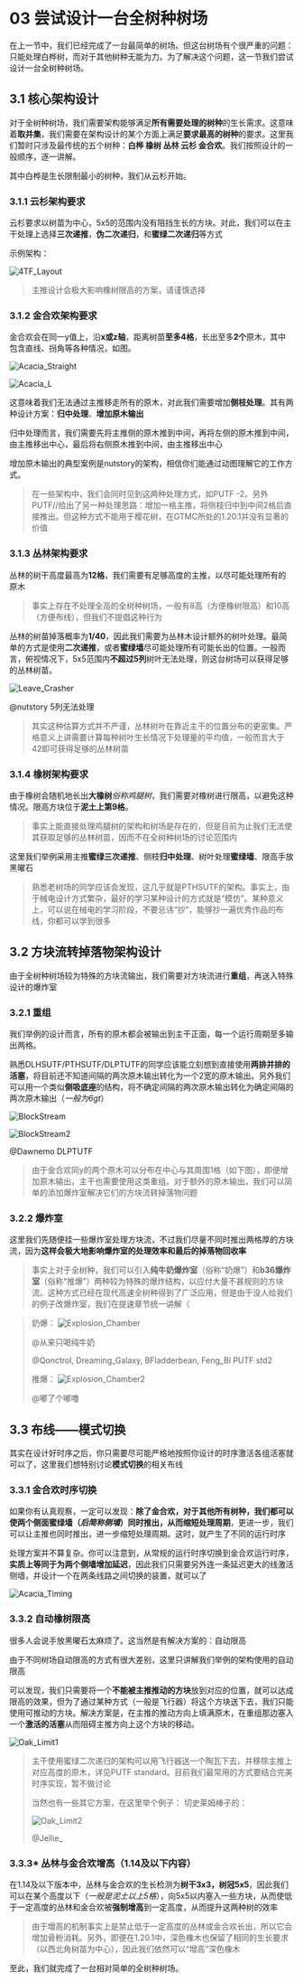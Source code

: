 # 03 尝试设计一台全树种树场

在上一节中，我们已经完成了一台最简单的树场。但这台树场有个很严重的问题：只能处理白桦树，而对于其他树种无能为力。为了解决这个问题，这一节我们尝试设计一台全树种树场。

## 3.1 核心架构设计

对于全树种树场，我们需要架构能够满足**所有需要处理的树种**的生长需求。这意味着**取并集**，我们需要在架构设计的某个方面上满足**要求最高的树种**的要求。这里我们暂时只涉及最传统的五个树种：**白桦 橡树 丛林 云杉 金合欢**。我们按照设计的一般顺序，逐一讲解。

其中白桦是生长限制最小的树种，我们从云杉开始。

<!--这部分记得加图-->

### 3.1.1 云杉架构要求

云杉要求以树苗为中心，5x5的范围内没有阻挡生长的方块。对此，我们可以在主干处理上选择**三次递推**，**伪二次递归**，和**蜜绿二次递归**等方式

示例架构：

![4TF_Layout](./img/4TF_Layout.png)

>主推设计会极大影响橡树限高的方案，请谨慎选择

### 3.1.2 金合欢架构要求

金合欢会在同一y值上，沿**x或z轴**，距离树苗**至多4格**，长出至多**2个**原木，其中包含直线、拐角等各种情况，如图。

![Acacia_Straight](./img/Acacia_Straight.png)

![Acacia_L](./img/Acacia_L.png)

这意味着我们无法通过主推移走所有的原木，对此我们需要增加**侧枝处理**。其有两种设计方案：**归中处理**、**增加原木输出**

归中处理而言，我们需要先将主推侧的原木推到中间，再将左侧的原木推到中间，由主推移出中心，最后将右侧原木推到中间，由主推移出中心
<!--这里需要一个动图-->

增加原木输出的典型案例是nutstory的架构，相信你们能通过动图理解它的工作方式。

>在一些架构中，我们会同时见到这两种处理方式，如PUTF -2。另外PUTF//给出了另一种处理思路：增加一格主推，将侧枝归中到中间2格后直接推出。但这种方式不能用于樱花树，在GTMC所处的1.20.1并没有显著的价值

### 3.1.3 丛林架构要求

丛林的树干高度最高为**12格**，我们需要有足够高度的主推，以尽可能处理所有的原木

>事实上存在不处理全高的全树种树场，一般有8高（方便橡树限高）和10高（方便布线），但我们不提倡这种行为

丛林的树苗掉落概率为**1/40**，因此我们需要为丛林木设计额外的树叶处理。最简单的方式是使用**二次递推**，或者**蜜绿墙**尽可能处理所有可能长出的位置。一般而言，俯视情况下，5x5范围内**不超过5列**树叶无法处理，则这台树场可以获得足够的丛林树苗。

![Leave_Crasher](./img/Leaves_Crasher.png)

@nutstory 5列无法处理

>其实这种估算方式并不严谨，丛林树叶在靠近主干的位置分布的更密集。严格意义上讲需要计算每种树叶生长情况下处理量的平均值，一般而言大于42即可获得足够的丛林树苗

### 3.1.4 橡树架构要求

由于橡树会随机地长出**大橡树***俗称鸡腿树*，我们需要对橡树进行限高，以避免这种情况。限高方块位于**泥土上第9格**。

>事实上能直接处理鸡腿树的架构和树场是存在的，但是目前为止我们无法使其获取足够的丛林树苗，因而不在全树种树场的讨论范围内

这里我们举例采用主推**蜜绿三次递推**、侧枝**归中处理**、树叶处理**蜜绿墙**、限高手放黑曜石

>熟悉老树场的同学应该会发现，这几乎就是PTHSUTF的架构。事实上，由于械电设计方式繁杂，最好的学习某种设计的方式就是“模仿”。某种意义上，可以说在械电的学习阶段，不要忌讳“抄”，能够抄一遍优秀作品的布线，你都可以学到很多

## 3.2 方块流转掉落物架构设计

由于全树种树场较为特殊的方块流输出，我们需要对方块流进行**重组**，再送入特殊设计的爆炸室

### 3.2.1 重组

我们举例的设计而言，所有的原木都会被输出到主干正面，每一个运行周期至多输出两格。

熟悉DLHSUTF/PTHSUTF/DLPTUTF的同学应该能立刻想到直接使用**两排并排的活塞**，将目前还不知道间隔的两次原木输出转化为一个2宽的原木输出。另外我们可以用一个类似**侧吸底座**的结构，将不确定间隔的两次原木输出转化为确定间隔的两次原木输出（*一般为6gt*）

![BlockStream](./img/BlockStream.png)

![BlockStream2](./img/BlockStream2.png)

@Dawnemo DLPTUTF

>由于金合欢同y的两个原木可以分布在中心与其周围1格（如下图），即便增加原木输出，主干也需要使用这类重组。对于额外的原木输出，我们可以简单的添加爆炸室解决它们的方块流转掉落物问题

### 3.2.2 爆炸室

这里我们先随便挂一些爆炸室处理方块流，不过我们尽量不同时推出两格厚的方块流，因为**这样会极大地影响爆炸室的处理效率和最后的掉落物回收率**

>事实上对于全树种，我们可以引入**纯牛奶爆炸室**（俗称“奶爆”）和**b36爆炸室**（俗称“推爆”）两种较为特殊的爆炸结构，以应付大量不甚规则的方块流。这种方式已经在现代高速全树种得到了广泛应用，但是由于没人给我们的例子改爆炸室，我们在提速章节统一讲解（

> 奶爆：
> ![Explosion_Chamber](./img/Explosion_Chamber1.png)
>
> @从来只喝纯牛奶
>
> @Qonctrol, Dreaming_Galaxy, BFladderbean, Feng_Bl PUTF std2
>
> 推爆：
> ![Explosion_Chamber2](./img/Explosion_Chamber2.png)
>
> @嘟了个嘟噜
<!--这里回头结合图写-->

## 3.3 布线——模式切换

其实在设计好时序之后，你只需要尽可能严格地按照你设计的时序激活各组活塞就可以了，这里我们想特别讨论**模式切换**的相关布线

### 3.3.1 金合欢时序切换

<!--在想这就讲时序切换会不会太复杂了-->
如果你有认真观察，一定可以发现：**除了金合欢，对于其他所有树种，我们都可以使两个侧面蜜绿墙（*后简称侧墙*）同时推出，从而缩短处理周期**，更进一步，我们可以让主推也同时推出，进一步缩短处理周期。这时，就产生了不同的运行时序

处理方案并不算复杂。你可以注意到，从常规的运行时序切换到金合欢运行时序，**实质上等同于为两个侧墙增加延迟**，因此我们只需要另外连一条延迟更大的线激活侧墙，并设计一个在两条线路之间切换的装置，就可以了

![Acacia_Timing](./img/Acacia_Timechanging.png)
<!--最基本的例子是用一个活塞改变压线的位置，应该可以在我的EEUTF里面找到，不行就回头找时间手搓一台好了-->

### 3.3.2 自动橡树限高

很多人会说手放黑曜石太麻烦了。这当然是有解决方案的：自动限高

由于不同树场自动限高的方式有很大差别，这里只讲解我们举例的架构使用的自动限高

可以发现，我们只需要将一个**不能被主推推动的方块**放到对应的位置，就可以达成限高的效果，但为了通过某种方式（一般是飞行器）将这个方块送下去，我们只能使用可推动的方块。解决方案是，在主推的推动方向上填满原木，在重组那边塞入一个**激活的活塞**从而阻碍主推方向上这个方块的移动。

![Oak_Limit1](./img/Oak_Limit1.png)

>主干使用蜜绿二次递归的架构可以用飞行器送一个陶瓦下去，并移除主推上对应高度的原木，详见PUTF standard。目前我们最常用的方式要结合完美时序实现，暂不做讨论
>
>当然也有一些其它方案，在这里举个例子：
> 切史莱姆棒子的：
>
> ![Oak_Limit2](./img/Oak_Limit2.png)
>
> @Jellie_

### 3.3.3* 丛林与金合欢增高（1.14及以下内容）

在1.14及以下版本中，丛林与金合欢的生长检测为**树干3x3，树冠5x5**，因此我们可以在某个高度以下（*一般是泥土以上5格*），向5x5以内塞入一些方块，从而使低于一定高度的丛林和金合欢被**强制增高**到一定高度，从而提升这两种树的效率

>由于增高的机制事实上是禁止低于一定高度的丛林或金合欢长出，所以它会增加骨粉消耗。另外，即便在1.20.1中，深色橡木也保留了相同的生长要求（以西北角树苗为中心），因此我们依然可以“增高”深色橡木

至此，我们就完成了一台相对简单的全树种树场。
<!--回头得搓一台作为例子，然后把存档扔在这里>